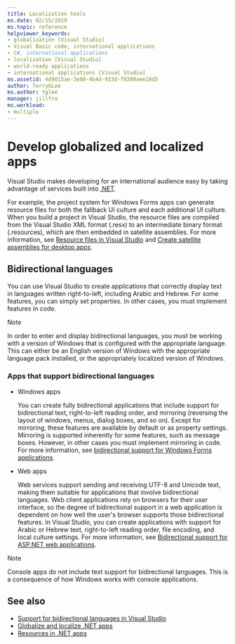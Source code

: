 ```yaml
---
title: Localization tools
ms.date: 02/15/2019
ms.topic: reference
helpviewer_keywords:
- globalization [Visual Studio]
- Visual Basic code, international applications
- C#, international applications
- localization [Visual Studio]
- world-ready applications
- international applications [Visual Studio]
ms.assetid: 4d9815ae-3e80-4b4d-933d-f8309aee18d5
author: TerryGLee
ms.author: tglee
manager: jillfra
ms.workload:
- multiple
---
```

# Develop globalized and localized apps

Visual Studio makes developing for an international audience easy by taking advantage of services built into [.NET](/dotnet/standard/globalization-localization/).

For example, the project system for Windows Forms apps can generate resource files for both the fallback UI culture and each additional UI culture. When you build a project in Visual Studio, the resource files are compiled from the Visual Studio XML format (.resx) to an intermediate binary format (.resources), which are then embedded in satellite assemblies. For more information, see [Resource files in Visual Studio](/dotnet/framework/resources/creating-resource-files-for-desktop-apps#VSResFiles) and [Create satellite assemblies for desktop apps](/dotnet/framework/resources/creating-satellite-assemblies-for-desktop-apps).

## Bidirectional languages

You can use Visual Studio to create applications that correctly display text in languages written right-to-left, including Arabic and Hebrew. For some features, you can simply set properties. In other cases, you must implement features in code.

> [!NOTE]
> In order to enter and display bidirectional languages, you must be working with a version of Windows that is configured with the appropriate language. This can either be an English version of Windows with the appropriate language pack installed, or the appropriately localized version of Windows.

### Apps that support bidirectional languages

- Windows apps

   You can create fully bidirectional applications that include support for bidirectional text, right-to-left reading order, and mirroring (reversing the layout of windows, menus, dialog boxes, and so on). Except for mirroring, these features are available by default or as property settings. Mirroring is supported inherently for some features, such as message boxes. However, in other cases you must implement mirroring in code. For more information, see [bidirectional support for Windows Forms applications](/dotnet/framework/winforms/advanced/bi-directional-support-for-windows-forms-applications).

- Web apps

   Web services support sending and receiving UTF-8 and Unicode text, making them suitable for applications that involve bidirectional languages. Web client applications rely on browsers for their user interface, so the degree of bidirectional support in a web application is dependent on how well the user's browser supports those bidirectional features. In Visual Studio, you can create applications with support for Arabic or Hebrew text, right-to-left reading order, file encoding, and local culture settings. For more information, see [Bidirectional support for ASP.NET web applications](https://msdn.microsoft.com/Library/5576f9b1-9b86-41ef-8354-092d366bcd03).

> [!NOTE]
> Console apps do not include text support for bidirectional languages. This is a consequence of how Windows works with console applications.

## See also

- [Support for bidirectional languages in Visual Studio](use-bidirectional-languages.md)
- [Globalize and localize .NET apps](/dotnet/standard/globalization-localization/)
- [Resources in .NET apps](/dotnet/framework/resources/)
